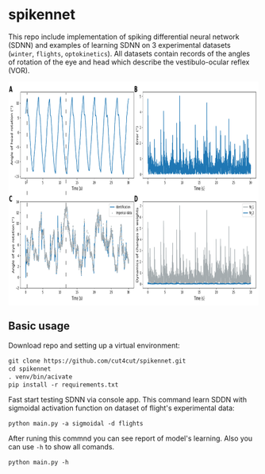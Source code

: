 # spikennet

This repo include implementation of spiking differential neural network (SDNN) and examples of learning SDNN on 3 experimental datasets (`winter`, `flights`, `optokinetics`). All datasets contain records of the angles of rotation of the eye and head which describe the vestibulo-ocular reflex (VOR). 

<p align="center">
<img align="middle" src="./report/articl_plot_0.png" alt="SDNN Demo" width="800" height="450" />
</p>

## Basic usage

Download repo and setting up a virtual environment: 

```terminal
git clone https://github.com/cut4cut/spikennet.git
cd spikennet
. venv/bin/acivate
pip install -r requirements.txt
```

Fast start testing SDNN via console app. This command learn SDDN with sigmoidal activation function on dataset of flight's experimental data:

```terminal
python main.py -a sigmoidal -d flights
```

After runing this commnd you can see report of model's learning. Also you can use `-h` to show all comands.

```terminal
python main.py -h
```



